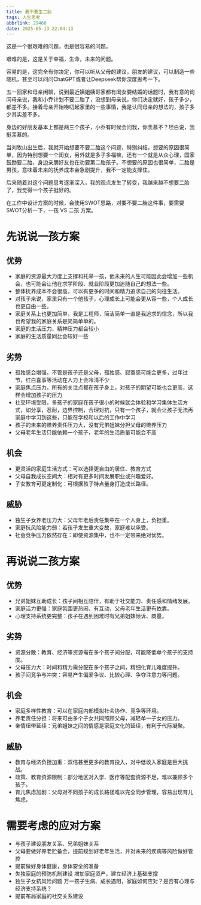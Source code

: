 ```yaml
---
title: 要不要生二胎
tags: 人生思考
abbrlink: 29466
date: 2025-05-13 22:04:13
---
```


这是一个很艰难的问题，也是很容易的问题。

艰难的是，这是关于幸福，生命，未来的问题。

容易的是，这完全有你决定，你可以听从父母的建议，朋友的建议，可以制造一些随机，甚至可以问问ChatGPT或者让Deepseek帮你深度思考一下。

五一回家和母亲闲聊，说到最近姨姐姨哥家都有闺女要结婚的话题时，我有意的询问母亲说，我和小乔计划不要二胎了，没想到母亲说，你们决定就好，孩子多少，都差不多。接着母亲开始唠叨起家里的一些事情，我是认同母亲的想法的，孩子多少其实差不多。

身边的好朋友基本上都是两三个孩子，小乔有时候会问我，你羡慕不？坦白说，我挺羡慕的。

当刘牧山出生后，我就开始想要不要二胎这个问题，特别纠结，想要的原因很简单，因为特别想要一个闺女，另外就是多子多福嘛，还有一个就是从众心理，国家鼓励要二胎，身边亲朋好友也在劝要第二胎孩子。不想要的原因也很简单，二胎是男孩，意味着未来的抚养成本会急剧提升，我不一定能支撑住。

后来随着对这个问题思考逐渐深入，我的观点发生了转变，我越来越不想要二胎了，我觉得一个孩子挺好的。


在工作中设计方案的时候，会使用SWOT思路，对要不要二胎这件事，要需要SWOT分析一下，一孩 VS 二孩 方案。

# 先说说一孩方案
## 优势
- 家庭的资源最大力度上支撑和托举一孩，他未来的人生可能因此会增加一些机会，也可能会让他在求学阶段、就业阶段更加追随自己的想法一些。
- 整体抚养成本不会很高，可以有更多的时间和精力追求自己的向往生活。
- 对孩子来说，家里只有一个他孩子，心理成长上可能会更从容一些，个人成长也更自由一些。
- 家庭关系上也更加简单，我是工程师，简洁简单一直是我追求的信念，所以我也希望我的家庭关系是简简单单的。
- 家庭的生活压力、精神压力都会较小
- 家庭的生活质量同比会较好一些

## 劣势
- 孤独感会增强，不管是孩子还是父母，孤独感、寂寞感可能会更多，过年过节，红白喜事等活动在人力上会冷清不少
- 家庭焦点压力，所有的关注点都在孩子身上，对孩子的期望可能也会更高，这样会增加孩子的压力
- 社交环境受限，多孩子的家庭在孩子很小的时候就会体验和学习集体生活方式，如分享，忍耐，边界控制，合理对抗，只有一个孩子，就会让孩子无法再家庭中学习到这些，只能在学校和以后的工作中学习
- 孩子的未来的赡养责任压力大，没有兄弟姐妹分担父母的赡养压力
- 父母老年生活只能依赖一个孩子，老年的生活质量可能会不高

## 机会
- 更灵活的家庭生活方式：可以选择更自由的居住、教育方式
- 父母自我成长空间大：相对有更多时间发展职业或兴趣爱好。
- 子女教育可更定制化：可根据孩子特点量身打造成长路径。

## 威胁
- 独生子女养老压力大：父母年老后责任集中在一个人身上，负担重。
- 家庭抗风险能力弱：若孩子发生重大变故，家庭难以承受。
- 社会竞争压力依然存在：即使资源集中，也不一定带来绝对优势。

# 再说说二孩方案
## 优势
- 兄弟姐妹互助成长：孩子间相互陪伴，有助于社交能力、责任感和情绪发展。
- 家庭活力更强：家庭氛围更热闹、有互动，父母老年生活更有依靠。
- 心理支持系统更完整：孩子在遇到困难时有兄弟姐妹倾诉、商量。

## 劣势
- 资源分散：教育、经济等资源需在多个孩子间分配，可能降低单个孩子的支持度。
- 父母压力大：时间和精力需分配在多个孩子之间，精细化育儿难度提升。
- 孩子间竞争与冲突：容易产生偏爱争议、比较心理、争夺注意力等问题。

## 机会
- 家庭多样性教育：可以在家庭内部模拟社会协作、竞争等环境。
- 养老责任分担：将来可由多个子女共同照顾父母，减轻单一子女的压力。
- 亲情纽带延续：兄弟姐妹之间的情感是家庭文化的延续，有利于代际凝聚。

## 威胁
- 教育与经济负担加重：双倍甚至更多的教育投入，对中低收入家庭是巨大挑战。
- 政策、教育资源限制：部分地区对入学、医疗等配套资源不足，难以兼顾多个孩子。
- 育儿焦虑加剧：父母对不同孩子的成长路径难以完全同步管理，容易出现育儿焦虑。

# 需要考虑的应对方案
- 与孩子建设朋友关系、兄弟姐妹关系
- 父母要做好养老贮备金，提前规划好老年生活，并对未来的疾病等风险做好管控
- 提前做好身体健康，身体安全的准备
- 失独家庭的预防机制建设
增加家庭资产，建立经济上基础支撑
- 独生子女抗风险问题
万一孩子生病、成长遇阻，家庭如何应对？是否有心理与经济支持系统？
- 提前布局家庭的社交关系建设

